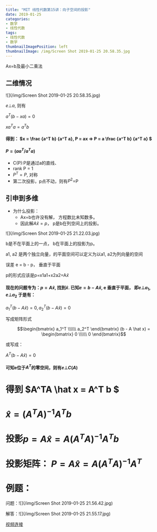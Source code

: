 ```yaml
---
title: "MIT 线性代数第15讲：向子空间的投影"
date: 2019-01-25
categories:
- 数学
- 线性代数
tags:
- 线性代数
- 数学
thumbnailImagePosition: left
thumbnailImage: /img/Screen Shot 2019-01-25 20.58.35.jpg
---
```


Ax=b及最小二乘法
<!--more-->



## 二维情况

![](/img/Screen Shot 2019-01-25 20.58.35.jpg)

$e \bot a$, 则有

$a^T(b-xa)= 0$

$xa^Ta = a^Tb$

#### 得到： $x = \frac {a^T b} {a^T a}, P = ax => P = a \frac {a^T b} {a^T a} $
#### $P =({a a^T}/ {a^T a})$

- C(P):P是通过a的直线、
- rank P = 1
- $P^T = P$, 对称
- 第二次投影，p点不动，则有$P^2$=P

## 引申到多维

- 为什么投影：
  - Ax=b也许没有解， 方程数比未知数多。
  - 因此解$A \hat x=p$， p是b在列空间上的投影。

![](/img/Screen Shot 2019-01-25 21.22.03.jpg)

b是不在平面上的一点， b在平面上的投影为p。

a1, a2 是两个独立向量，的平面空间可以定义为以a1, a2为列向量的空间

误差 e = b - p， 垂直于平面

p的形式应该是p=x1a1+x2a2=A$\hat x$

#### 现在的问题专为：$p=A\hat x$, 找到$\hat x$. 已知$e = b-A \hat x$, e 垂直于平面， 即$e \bot a_1, e \bot a_2$ 于是有：

$a_1^T(b-A \hat x) = 0, a_2^T(b-A \hat x) = 0$

写成矩阵形式

$$\begin{bmatrix} a_1^T \\\\\\ a_2^T \end{bmatrix} (b - A \hat x) = \begin{bmatrix} 0 \\\\\\ 0 \end{bmatrix}$$

或写成：

$A^T(b-A \hat x) = 0$

#### 可知e位于$A^T$的零空间，则有$e \bot C(A)$

# 得到 $A^TA \hat x = A^T b $

# $\hat x = (A^TA)^{-1}A^Tb$
# 投影$p = A \hat x = A(A^TA)^{-1}A^Tb$
# 投影矩阵： $P = A \hat x = A(A^TA)^{-1}A^T$



# 例题：

问题：![](/img/Screen Shot 2019-01-25 21.56.42.jpg)

解答：![](/img/Screen Shot 2019-01-25 21.55.17.jpg)

[视频连接](https://www.youtube.com/watch?v=Y_Ac6KiQ1t0&feature=youtu.be)